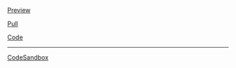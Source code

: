 [Preview](https://olegobiukh.github.io/react-todo-list/)

[Pull](https://github.com/olegobiukh/react-todo-list/pull/5)

[Code](https://github.com/olegobiukh/react-todo-list/tree/dev)

---
[CodeSandbox](https://codesandbox.io/s/zxn63vl32x)
